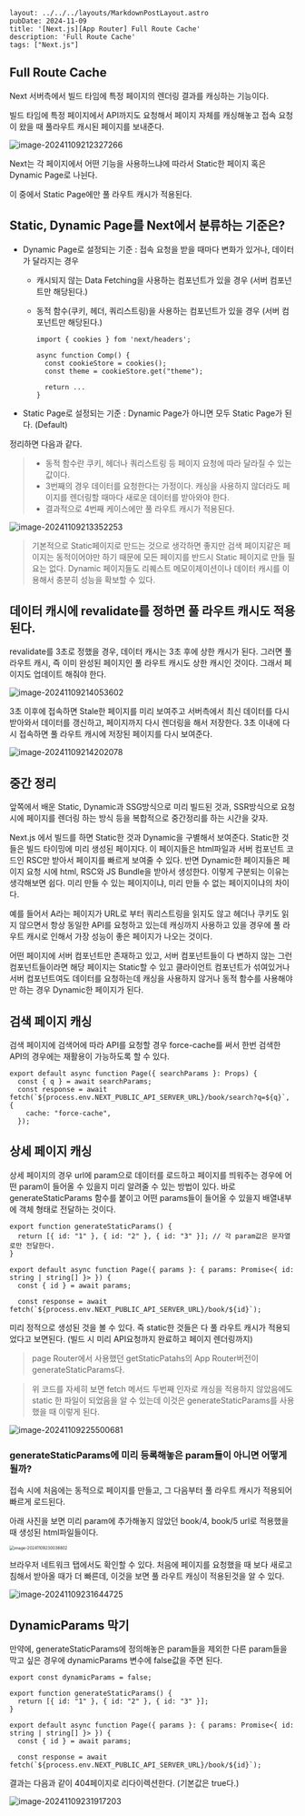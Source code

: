 

```
layout: ../../../layouts/MarkdownPostLayout.astro
pubDate: 2024-11-09
title: '[Next.js][App Router] Full Route Cache'
description: 'Full Route Cache'
tags: ["Next.js"]
```



## Full Route Cache

Next 서버측에서 빌드 타임에 특정 페이지의 렌더링 결과를 캐싱하는 기능이다.

빌드 타임에 특정 페이지에서 API까지도 요청해서 페이지 자체를 캐싱해놓고 접속 요청이 왔을 때 풀라우트 캐시된 페이지를 보내준다.

![image-20241109212327266](../images/image-20241109212327266.png)



Next는 각 페이지에서 어떤 기능을 사용하느냐에 따라서 Static한 페이지 혹은 Dynamic Page로 나뉜다.

이 중에서 Static Page에만 풀 라우트 캐시가 적용된다.



## Static, Dynamic Page를 Next에서 분류하는 기준은?

- Dynamic Page로 설정되는 기준 : 접속 요청을 받을 때마다 변화가 있거나, 데이터가 달라지는 경우

  - 캐시되지 않는 Data Fetching을 사용하는 컴포넌트가 있을 경우 (서버 컴포넌트만 해당된다.)

  - 동적 함수(쿠키, 헤더, 쿼리스트링)을 사용하는 컴포넌트가 있을 경우 (서버 컴포넌트만 해당된다.)

    ```tsx
    import { cookies } fom 'next/headers';
    
    async function Comp() {
      const cookieStore = cookies();
      const theme = cookieStore.get("theme");
    
      return ...
    }
    ```

    

- Static Page로 설정되는 기준 : Dynamic Page가 아니면 모두 Static Page가 된다. (Default)

정리하면 다음과 같다.

> - 동적 함수란 쿠키, 헤더나 쿼리스트링 등 페이지 요청에 따라 달라질 수 있는 값이다.
> - 3번째의 경우 데이터를 요청한다는 가정이다. 캐싱을 사용하지 않더라도 페이지를 렌더링할 때마다 새로운 데이터를 받아와야 한다.
> - 결과적으로 4번째 케이스에만 풀 라우트 캐시가 적용된다.

![image-20241109213352253](../images/image-20241109213352253.png)

> 기본적으로 Static페이지로 만드는 것으로 생각하면 좋지만 검색 페이지같은 페이지는 동적이어야만 하기 때문에 모든 페이지를 반드시 Static 페이지로 만들 필요는 없다. Dynamic 페이지들도 리퀘스트 메모이제이션이나 데이터 캐시를 이용해서 충분히 성능을 확보할 수 있다.



## 데이터 캐시에 revalidate를 정하면 풀 라우트 캐시도 적용된다.

revalidate를 3초로 정했을 경우, 데이터 캐시는 3초 후에 상한 캐시가 된다. 그러면 풀 라우트 캐시, 즉 이미 완성된 페이지인 풀 라우트 캐시도 상한 캐시인 것이다. 그래서 페이지도 업데이트 해줘야 한다.

![image-20241109214053602](../images/image-20241109214053602.png)



3초 이후에 접속하면 Stale한 페이지를 미리 보여주고 서버측에서 최신 데이터를 다시 받아와서 데이터를 갱신하고, 페이지까지 다시 렌더링을 해서 저장한다. 3초 이내에 다시 접속하면 풀 라우트 캐시에 저장된 페이지를 다시 보여준다.

![image-20241109214202078](../images/image-20241109214202078.png)



## 중간 정리

앞쪽에서 배운 Static, Dynamic과 SSG방식으로 미리 빌드된 것과, SSR방식으로 요청 시에 페이지를 렌더링 하는 방식 등을 복합적으로 중간정리를 하는 시간을 갖자.

Next.js 에서 빌드를 하면 Static한 것과 Dynamic을 구별해서 보여준다. Static한 것들은 빌드 타이밍에 미리 생성된 페이지다. 이 페이지들은 html파일과 서버 컴포넌트 코드인 RSC만 받아서 페이지를 빠르게 보여줄 수 있다. 반면 Dynamic한 페이지들은 페이지 요청 시에 html, RSC와 JS Bundle을 받아서 생성한다. 이렇게 구분되는 이유는 생각해보면 쉽다. 미리 만들 수 있는 페이지이냐, 미리 만들 수 없는 페이지이냐의 차이다. 

예를 들어서 A라는 페이지가 URL로 부터 쿼리스트링을 읽지도 않고 헤더나 쿠키도 읽지 않으면서 항상 동일한 API를 요청하고 있는데 캐싱까지 사용하고 있을 경우에 풀 라우트 캐시로 인해서 가장 성능이 좋은 페이지가 나오는 것이다.

어떤 페이지에 서버 컴포넌트만 존재하고 있고, 서버 컴포넌트들이 다 변하지 않는 그런 컴포넌트들이라면 해당 페이지는 Static할 수 있고 클라이언트 컴포넌트가 섞여있거나 서버 컴포넌트여도 데이터를 요청하는데 캐싱을 사용하지 않거나 동적 함수를 사용해야만 하는 경우 Dynamic한 페이지가 된다.



## 검색 페이지 캐싱

검색 페이지에 검색어에 따라 API를 요청할 경우 force-cache를 써서 한번 검색한 API의 경우에는 재활용이 가능하도록 할 수 있다.

```tsx
export default async function Page({ searchParams }: Props) {
  const { q } = await searchParams;
  const response = await fetch(`${process.env.NEXT_PUBLIC_API_SERVER_URL}/book/search?q=${q}`, {
    cache: "force-cache",
  });
```



## 상세 페이지 캐싱

상세 페이지의 경우 url에 param으로 데이터를 로드하고 페이지를 띄워주는 경우에 어떤 param이 들어올 수 있을지 미리 알려줄 수 있는 방법이 있다. 바로 generateStaticParams 함수를 붙이고 어떤 params들이 들어올 수 있을지 배열내부에 객체 형태로 전달하는 것이다.

```tsx
export function generateStaticParams() {
  return [{ id: "1" }, { id: "2" }, { id: "3" }]; // 각 param값은 문자열로만 전달한다.
}

export default async function Page({ params }: { params: Promise<{ id: string | string[] }> }) {
  const { id } = await params;

  const response = await fetch(`${process.env.NEXT_PUBLIC_API_SERVER_URL}/book/${id}`);
```

미리 정적으로 생성된 것을 볼 수 있다. 즉 static한 것들은 다 풀 라우트 캐시가 적용되었다고 보면된다. (빌드 시 미리 API요청까지 완료하고 페이지 렌더링까지)

> page Router에서 사용했던 getStaticPatahs의 App Router버전이 generateStaticParams다.

> 위 코드를 자세히 보면 fetch 메서드 두번째 인자로 캐싱을 적용하지 않았음에도 static 한 파일이 되었음을 알 수 있는데 이것은 generateStaticParams를 사용했을 때 이렇게 된다.

![image-20241109225500681](../images/image-20241109225500681.png)



### generateStaticParams에 미리 등록해놓은 param들이 아니면 어떻게 될까?

접속 시에 처음에는 동적으로 페이지를 만들고, 그 다음부터 풀 라우트 캐시가 적용되어 빠르게 로드된다.

아래 사진을 보면 미리 param에 추가해놓지 않았던 book/4, book/5 url로 적용했을 때 생성된 html파일들이다.

<img src="../images/image-20241109230038802.png" alt="image-20241109230038802" style="zoom:50%;" />



브라우저 네트워크 탭에서도 확인할 수 있다. 처음에 페이지를 요청했을 때 보다 새로고침해서 받아올 때가 더 빠른데, 이것을 보면 풀 라우트 캐싱이 적용된것을 알 수 있다. 

![image-20241109231644725](../images/image-20241109231644725.png)



## DynamicParams 막기

만약에, generateStaticParams에 정의해놓은 param들을 제외한 다른 param들을 막고 싶은 경우에 dynamicParams 변수에 false값을 주면 된다.

```tsx
export const dynamicParams = false;

export function generateStaticParams() {
  return [{ id: "1" }, { id: "2" }, { id: "3" }];
}

export default async function Page({ params }: { params: Promise<{ id: string | string[] }> }) {
  const { id } = await params;

  const response = await fetch(`${process.env.NEXT_PUBLIC_API_SERVER_URL}/book/${id}`);
```



결과는 다음과 같이 404페이지로 리다이렉션한다. (기본값은 true다.)

![image-20241109231917203](../images/image-20241109231917203.png)